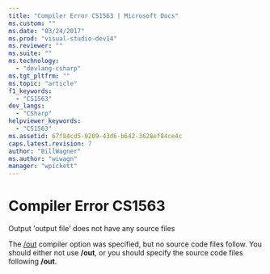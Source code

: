 ```yaml
---
title: "Compiler Error CS1563 | Microsoft Docs"
ms.custom: ""
ms.date: "03/24/2017"
ms.prod: "visual-studio-dev14"
ms.reviewer: ""
ms.suite: ""
ms.technology: 
  - "devlang-csharp"
ms.tgt_pltfrm: ""
ms.topic: "article"
f1_keywords: 
  - "CS1563"
dev_langs: 
  - "CSharp"
helpviewer_keywords: 
  - "CS1563"
ms.assetid: 67f84cd5-9209-43d6-b642-3628ef84ce4c
caps.latest.revision: 7
author: "BillWagner"
ms.author: "wiwagn"
manager: "wpickett"
---
```

# Compiler Error CS1563
Output 'output file' does not have any source files  
  
 The [/out](../../csharp/language-reference/compiler-options/out-csharp-compiler-options.md) compiler option was specified, but no source code files follow. You should either not use **/out**, or you should specify the source code files following **/out**.